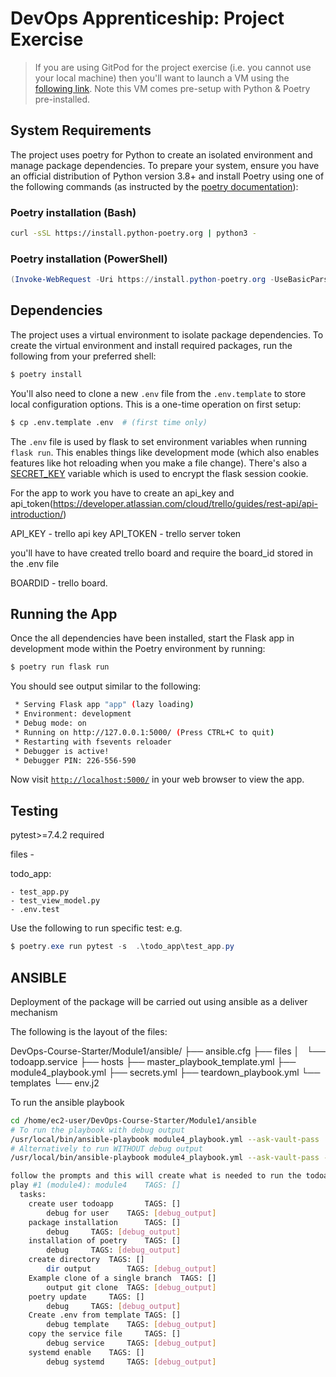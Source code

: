 # DevOps Apprenticeship: Project Exercise

> If you are using GitPod for the project exercise (i.e. you cannot use your local machine) then you'll want to launch a VM using the [following link](https://gitpod.io/#https://github.com/CorndelWithSoftwire/DevOps-Course-Starter). Note this VM comes pre-setup with Python & Poetry pre-installed.

## System Requirements

The project uses poetry for Python to create an isolated environment and manage package dependencies. To prepare your system, ensure you have an official distribution of Python version 3.8+ and install Poetry using one of the following commands (as instructed by the [poetry documentation](https://python-poetry.org/docs/#system-requirements)):

### Poetry installation (Bash)

```bash
curl -sSL https://install.python-poetry.org | python3 -
```

### Poetry installation (PowerShell)

```powershell
(Invoke-WebRequest -Uri https://install.python-poetry.org -UseBasicParsing).Content | py -
```

## Dependencies

The project uses a virtual environment to isolate package dependencies. To create the virtual environment and install required packages, run the following from your preferred shell:

```bash
$ poetry install
```

You'll also need to clone a new `.env` file from the `.env.template` to store local configuration options. This is a one-time operation on first setup:

```bash
$ cp .env.template .env  # (first time only)
```

The `.env` file is used by flask to set environment variables when running `flask run`. This enables things like development mode (which also enables features like hot reloading when you make a file change). There's also a [SECRET_KEY](https://flask.palletsprojects.com/en/1.1.x/config/#SECRET_KEY) variable which is used to encrypt the flask session cookie.

For the app to work you have to create an api_key and api_token(https://developer.atlassian.com/cloud/trello/guides/rest-api/api-introduction/)

API_KEY - trello api key
API_TOKEN - trello server token

you'll have to have created trello board and require the board_id stored in the .env file

BOARDID - trello board. 


## Running the App

Once the all dependencies have been installed, start the Flask app in development mode within the Poetry environment by running:
```bash
$ poetry run flask run
```

You should see output similar to the following:
```bash
 * Serving Flask app "app" (lazy loading)
 * Environment: development
 * Debug mode: on
 * Running on http://127.0.0.1:5000/ (Press CTRL+C to quit)
 * Restarting with fsevents reloader
 * Debugger is active!
 * Debugger PIN: 226-556-590
```
Now visit [`http://localhost:5000/`](http://localhost:5000/) in your web browser to view the app.

## Testing
pytest>=7.4.2 required

files - 

todo_app:

    - test_app.py
    - test_view_model.py
    - .env.test


Use the following to run specific test: e.g. 

```powershell
$ poetry.exe run pytest -s  .\todo_app\test_app.py
```

## ANSIBLE



Deployment of the package will be carried out using ansible as a deliver mechanism

The following is the layout of the files:

DevOps-Course-Starter/Module1/ansible/
├── ansible.cfg
├── files
│   └── todoapp.service
├── hosts
├── master_playbook_template.yml
├── module4_playbook.yml
├── secrets.yml
├── teardown_playbook.yml
└── templates
    └── env.j2

To run the ansible playbook 

```bash
cd /home/ec2-user/DevOps-Course-Starter/Module1/ansible
# To run the playbook with debug output
/usr/local/bin/ansible-playbook module4_playbook.yml --ask-vault-pass
# Alternatively to run WITHOUT debug output
/usr/local/bin/ansible-playbook module4_playbook.yml --ask-vault-pass --skip-tags debug_output

follow the prompts and this will create what is needed to run the todoapp
play #1 (module4): module4    TAGS: []
  tasks:
    create user todoapp       TAGS: []
        debug for user    TAGS: [debug_output]
    package installation      TAGS: []
        debug     TAGS: [debug_output]
    installation of poetry    TAGS: []
        debug     TAGS: [debug_output]
    create directory  TAGS: []
        dir output        TAGS: [debug_output]
    Example clone of a single branch  TAGS: []
        output git clone  TAGS: [debug_output]
    poetry update     TAGS: []
        debug     TAGS: [debug_output]
    Create .env from template TAGS: []
        debug template    TAGS: [debug_output]
    copy the service file     TAGS: []
        debug service     TAGS: [debug_output]
    systemd enable    TAGS: []
        debug systemd     TAGS: [debug_output]
